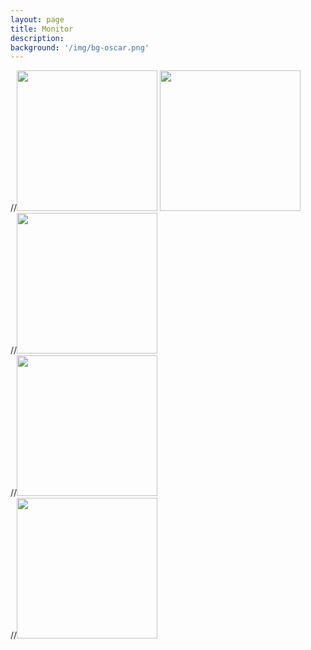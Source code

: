 ```yaml
---
layout: page
title: Monitor
description: 
background: '/img/bg-oscar.png'
---
```


<script type="text/javascript">
//    var xhr = new XMLHttpRequest();
//    xhr.open("GET", "https://cors-anywhere.herokuapp.com/http://147.46.215.251:8885/ISAPI/Streaming/channels/102/httpPreview/",true);
//    xhr.setRequestHeader("Authorization", "Basic " + btoa("oscar:rubis301")); 
//    //xhr.withCredentials = true; 
//    xhr.send(null);
//    var xhr2 = new XMLHttpRequest();
//    xhr2.open("GET", "http://147.46.215.251:8886/ISAPI/Streaming/channels/102/httpPreview/",false,"oscar","rubis301");
//    //xhr2.setRequestHeader("Authorization", "Basic " + btoa("oscar" + ":" + "rubis301"));
//    xhr2.withCredentials = true; 
    //xhr2.send(null);
</script>
<div class="row">
  <div class="column">
    //<img src="http://oscar:rubis301@147.46.215.251:8885/ISAPI/Streaming/channels/102/httpPreview/" style="width:225px">
      <img src="http://oscar:rubis301@147.46.215.167:8885/ISAPI/Streaming/channels/102/httpPreview/" style="width:225px">
  </div>
  <div class="column">
    //<img src="http://oscar:rubis301@147.46.215.251:8886/ISAPI/Streaming/channels/102/httpPreview/" style="width:225px">
  </div>
    
  <div class="column">
    //<img src="http://oscar:rubis301@147.46.215.251:8887/ISAPI/Streaming/channels/102/httpPreview/" style="width:225px">
  </div>
  <div class="column">
    //<img src="http://oscar:rubis301@147.46.215.251:8888/ISAPI/Streaming/channels/102/httpPreview/" style="width:225px">
  </div>
    <!-- -->
</div>

<!--
<img src="http://oscar:rubis301@147.46.215.251:8885/ISAPI/Streaming/channels/102/httpPreview/" width="100%"  height="500px">
<img src="http://oscar:rubis301@147.46.215.251:8886/ISAPI/Streaming/channels/102/httpPreview/" width="100%"  height="500px">
<img src="http://147.46.215.251:8884/ISAPI/Streaming/channels/102/httpPreview/" width="100%"  height="500px">
<img src="http://192.168.0.120:80/ISAPI/Streaming/channels/102/httpPreview/" width="100%"  height="500px">
<img src="http://192.168.0.122:80/ISAPI/Streaming/channels/102/httpPreview/" width="100%"  height="500px">
C310 streams MJPEG
<img src="http://[PUT IP ADDRESS / LOG-IN INFO HERE]?action=stream" width="100%"  height="500px">     -->   
